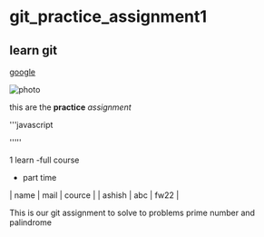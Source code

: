 # git_practice_assignment1
## learn git

[google](www.google.com)

![photo](https://www.google.com/imgres?imgurl=https%3A%2F%2Fi.ytimg.com%2Fvi%2Fb6oiWC9i7hY%2Fmaxresdefault.jpg&imgrefurl=https%3A%2F%2Fwww.masaischool.com%2Fcourses%2Ffull-stack-web-dev-part-time%2F&tbnid=8n3-BPxlGTToKM&vet=12ahUKEwiWyuDmlYL7AhVoKbcAHbKQATkQMygAegUIARC5AQ..i&docid=nsXFEqB54q8YAM&w=1280&h=720&q=masai%20course%20login&ved=2ahUKEwiWyuDmlYL7AhVoKbcAHbKQATkQMygAegUIARC5AQ)


this are the **practice** *assignment*

'''javascript


'''''

 1 learn 
   -full course
   - part time

| name | mail | cource |
 | ashish | abc | fw22 |
 

This is our git assignment to solve to problems prime number and palindrome

